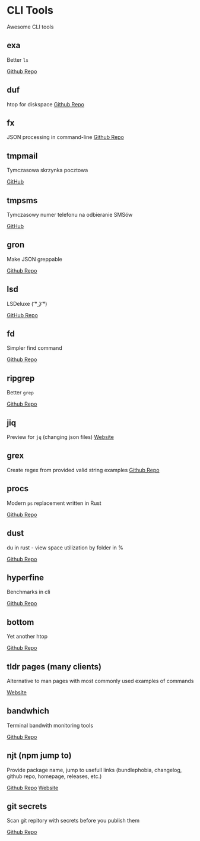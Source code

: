 # CLI Tools

Awesome CLI tools

## exa

Better `ls`

[Github Repo](https://github.com/ogham/exa)

## duf

htop for diskspace
[Github Repo](https://github.com/muesli/duf)

## fx

JSON processing in command-line
[Github Repo](https://github.com/antonmedv/fx)

## tmpmail

Tymczasowa skrzynka pocztowa

[GitHub](https://github.com/sdushantha/tmpmail)

## tmpsms

Tymczasowy numer telefonu na odbieranie SMSów

[GitHub](https://github.com/sdushantha/tmpsms)

## gron

Make JSON greppable

[Github Repo](https://github.com/tomnomnom/gron)

## lsd

LSDeluxe ( ͡° ͜ʖ ͡°)

[GitHub Repo](https://github.com/Peltoche/lsd)

## fd

Simpler find command

[Github Repo](https://github.com/sharkdp/fd)

## ripgrep

Better `grep`

[Github Repo](https://github.com/sharkdp/fd)

## jiq

Preview for `jq` (changing json files)
[Website](https://sr.ht/~gpanders/ijq/)

## grex

Create regex from provided valid string examples
[Github Repo](https://github.com/pemistahl/grex)

## procs

Modern `ps` replacement written in Rust

[Github Repo](https://github.com/dalance/procs)

## dust

du in rust - view space utilization by folder in %

[Github Repo](https://github.com/bootandy/dust)

## hyperfine

Benchmarks in cli

[Github Repo](https://github.com/sharkdp/hyperfine)

## bottom

Yet another htop

[Github Repo](https://github.com/ClementTsang/bottom)

## tldr pages (many clients)

Alternative to man pages with most commonly used examples of commands

[Website](https://tldr.sh/)

## bandwhich

Terminal bandwith monitoring tools

[Github Repo](https://github.com/imsnif/bandwhich)

## njt (npm jump to)

Provide package name, jump to usefull links (bundlephobia, changelog, github repo, homepage, releases, etc.)

[Github Repo](https://github.com/kachkaev/njt/blob/main/README.md#getting-njt)
[Website](https://njt.vercel.app)

## git secrets

Scan git repitory with secrets before you publish them

[Github Repo](https://github.com/awslabs/git-secrets#secret-providers)
